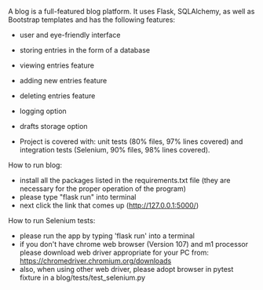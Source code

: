 A blog is a full-featured blog platform. It uses Flask, SQLAlchemy, as well as Bootstrap templates and has the following features:
- user and eye-friendly interface
- storing entries in the form of a database
- viewing entries feature
- adding new entries feature
- deleting entries feature
- logging option
- drafts storage option

- Project is covered with: unit tests (80% files, 97% lines covered) and integration tests (Selenium, 90% files, 98% lines covered). 

How to run blog:
- install all the packages listed in the requirements.txt file (they are necessary for the proper operation of the program)
- please type "flask run" into terminal
- next click the link that comes up (http://127.0.0.1:5000/)

How to run Selenium tests:
- please run the app by typing 'flask run' into a terminal 
- if you don't have chrome web browser (Version 107) and m1 processor please download web driver appropriate for your PC from:
https://chromedriver.chromium.org/downloads
- also, when using other web driver, please adopt browser in pytest fixture in a blog/tests/test_selenium.py
